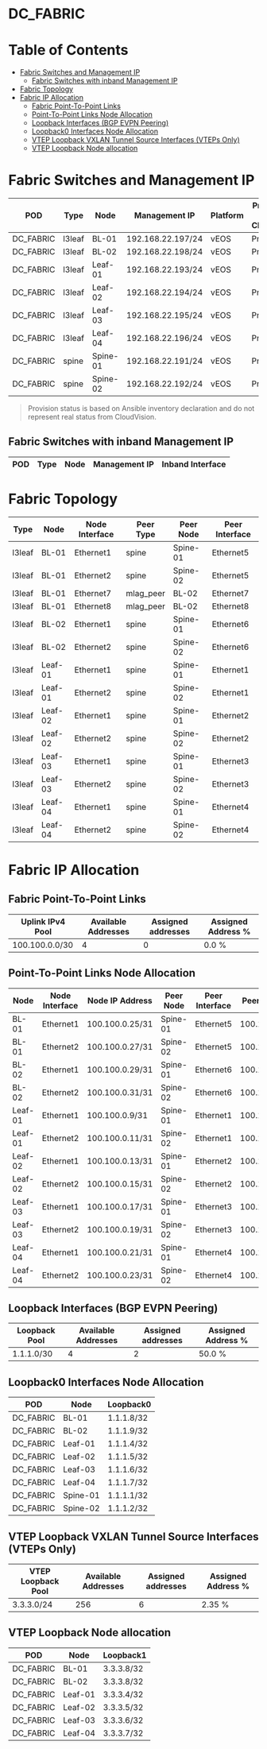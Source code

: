 # DC_FABRIC

# Table of Contents

- [Fabric Switches and Management IP](#fabric-switches-and-management-ip)
  - [Fabric Switches with inband Management IP](#fabric-switches-with-inband-management-ip)
- [Fabric Topology](#fabric-topology)
- [Fabric IP Allocation](#fabric-ip-allocation)
  - [Fabric Point-To-Point Links](#fabric-point-to-point-links)
  - [Point-To-Point Links Node Allocation](#point-to-point-links-node-allocation)
  - [Loopback Interfaces (BGP EVPN Peering)](#loopback-interfaces-bgp-evpn-peering)
  - [Loopback0 Interfaces Node Allocation](#loopback0-interfaces-node-allocation)
  - [VTEP Loopback VXLAN Tunnel Source Interfaces (VTEPs Only)](#vtep-loopback-vxlan-tunnel-source-interfaces-vteps-only)
  - [VTEP Loopback Node allocation](#vtep-loopback-node-allocation)

# Fabric Switches and Management IP

| POD | Type | Node | Management IP | Platform | Provisioned in CloudVision |
| --- | ---- | ---- | ------------- | -------- | -------------------------- |
| DC_FABRIC | l3leaf | BL-01 | 192.168.22.197/24 | vEOS | Provisioned |
| DC_FABRIC | l3leaf | BL-02 | 192.168.22.198/24 | vEOS | Provisioned |
| DC_FABRIC | l3leaf | Leaf-01 | 192.168.22.193/24 | vEOS | Provisioned |
| DC_FABRIC | l3leaf | Leaf-02 | 192.168.22.194/24 | vEOS | Provisioned |
| DC_FABRIC | l3leaf | Leaf-03 | 192.168.22.195/24 | vEOS | Provisioned |
| DC_FABRIC | l3leaf | Leaf-04 | 192.168.22.196/24 | vEOS | Provisioned |
| DC_FABRIC | spine | Spine-01 | 192.168.22.191/24 | vEOS | Provisioned |
| DC_FABRIC | spine | Spine-02 | 192.168.22.192/24 | vEOS | Provisioned |

> Provision status is based on Ansible inventory declaration and do not represent real status from CloudVision.

## Fabric Switches with inband Management IP
| POD | Type | Node | Management IP | Inband Interface |
| --- | ---- | ---- | ------------- | ---------------- |

# Fabric Topology

| Type | Node | Node Interface | Peer Type | Peer Node | Peer Interface |
| ---- | ---- | -------------- | --------- | ----------| -------------- |
| l3leaf | BL-01 | Ethernet1 | spine | Spine-01 | Ethernet5 |
| l3leaf | BL-01 | Ethernet2 | spine | Spine-02 | Ethernet5 |
| l3leaf | BL-01 | Ethernet7 | mlag_peer | BL-02 | Ethernet7 |
| l3leaf | BL-01 | Ethernet8 | mlag_peer | BL-02 | Ethernet8 |
| l3leaf | BL-02 | Ethernet1 | spine | Spine-01 | Ethernet6 |
| l3leaf | BL-02 | Ethernet2 | spine | Spine-02 | Ethernet6 |
| l3leaf | Leaf-01 | Ethernet1 | spine | Spine-01 | Ethernet1 |
| l3leaf | Leaf-01 | Ethernet2 | spine | Spine-02 | Ethernet1 |
| l3leaf | Leaf-02 | Ethernet1 | spine | Spine-01 | Ethernet2 |
| l3leaf | Leaf-02 | Ethernet2 | spine | Spine-02 | Ethernet2 |
| l3leaf | Leaf-03 | Ethernet1 | spine | Spine-01 | Ethernet3 |
| l3leaf | Leaf-03 | Ethernet2 | spine | Spine-02 | Ethernet3 |
| l3leaf | Leaf-04 | Ethernet1 | spine | Spine-01 | Ethernet4 |
| l3leaf | Leaf-04 | Ethernet2 | spine | Spine-02 | Ethernet4 |

# Fabric IP Allocation

## Fabric Point-To-Point Links

| Uplink IPv4 Pool | Available Addresses | Assigned addresses | Assigned Address % |
| ---------------- | ------------------- | ------------------ | ------------------ |
| 100.100.0.0/30 | 4 | 0 | 0.0 % |

## Point-To-Point Links Node Allocation

| Node | Node Interface | Node IP Address | Peer Node | Peer Interface | Peer IP Address |
| ---- | -------------- | --------------- | --------- | -------------- | --------------- |
| BL-01 | Ethernet1 | 100.100.0.25/31 | Spine-01 | Ethernet5 | 100.100.0.24/31 |
| BL-01 | Ethernet2 | 100.100.0.27/31 | Spine-02 | Ethernet5 | 100.100.0.26/31 |
| BL-02 | Ethernet1 | 100.100.0.29/31 | Spine-01 | Ethernet6 | 100.100.0.28/31 |
| BL-02 | Ethernet2 | 100.100.0.31/31 | Spine-02 | Ethernet6 | 100.100.0.30/31 |
| Leaf-01 | Ethernet1 | 100.100.0.9/31 | Spine-01 | Ethernet1 | 100.100.0.8/31 |
| Leaf-01 | Ethernet2 | 100.100.0.11/31 | Spine-02 | Ethernet1 | 100.100.0.10/31 |
| Leaf-02 | Ethernet1 | 100.100.0.13/31 | Spine-01 | Ethernet2 | 100.100.0.12/31 |
| Leaf-02 | Ethernet2 | 100.100.0.15/31 | Spine-02 | Ethernet2 | 100.100.0.14/31 |
| Leaf-03 | Ethernet1 | 100.100.0.17/31 | Spine-01 | Ethernet3 | 100.100.0.16/31 |
| Leaf-03 | Ethernet2 | 100.100.0.19/31 | Spine-02 | Ethernet3 | 100.100.0.18/31 |
| Leaf-04 | Ethernet1 | 100.100.0.21/31 | Spine-01 | Ethernet4 | 100.100.0.20/31 |
| Leaf-04 | Ethernet2 | 100.100.0.23/31 | Spine-02 | Ethernet4 | 100.100.0.22/31 |

## Loopback Interfaces (BGP EVPN Peering)

| Loopback Pool | Available Addresses | Assigned addresses | Assigned Address % |
| ------------- | ------------------- | ------------------ | ------------------ |
| 1.1.1.0/30 | 4 | 2 | 50.0 % |

## Loopback0 Interfaces Node Allocation

| POD | Node | Loopback0 |
| --- | ---- | --------- |
| DC_FABRIC | BL-01 | 1.1.1.8/32 |
| DC_FABRIC | BL-02 | 1.1.1.9/32 |
| DC_FABRIC | Leaf-01 | 1.1.1.4/32 |
| DC_FABRIC | Leaf-02 | 1.1.1.5/32 |
| DC_FABRIC | Leaf-03 | 1.1.1.6/32 |
| DC_FABRIC | Leaf-04 | 1.1.1.7/32 |
| DC_FABRIC | Spine-01 | 1.1.1.1/32 |
| DC_FABRIC | Spine-02 | 1.1.1.2/32 |

## VTEP Loopback VXLAN Tunnel Source Interfaces (VTEPs Only)

| VTEP Loopback Pool | Available Addresses | Assigned addresses | Assigned Address % |
| --------------------- | ------------------- | ------------------ | ------------------ |
| 3.3.3.0/24 | 256 | 6 | 2.35 % |

## VTEP Loopback Node allocation

| POD | Node | Loopback1 |
| --- | ---- | --------- |
| DC_FABRIC | BL-01 | 3.3.3.8/32 |
| DC_FABRIC | BL-02 | 3.3.3.8/32 |
| DC_FABRIC | Leaf-01 | 3.3.3.4/32 |
| DC_FABRIC | Leaf-02 | 3.3.3.5/32 |
| DC_FABRIC | Leaf-03 | 3.3.3.6/32 |
| DC_FABRIC | Leaf-04 | 3.3.3.7/32 |
